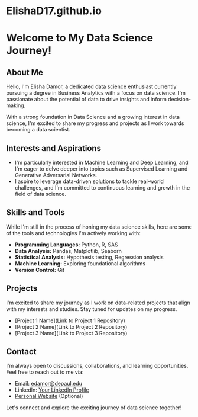 # ElishaD17.github.io
# Welcome to My Data Science Journey!

## About Me

Hello, I'm Elisha Damor, a dedicated data science enthusiast currently pursuing a degree in Business Analytics with a focus on data science. I'm passionate about the potential of data to drive insights and inform decision-making.

With a strong foundation in Data Science and a growing interest in data science, I'm excited to share my progress and projects as I work towards becoming a data scientist.

## Interests and Aspirations

- I'm particularly interested in Machine Learning and Deep Learning, and I'm eager to delve deeper into topics such as Supervised Learning and Generative Adversarial Networks.
- I aspire to leverage data-driven solutions to tackle real-world challenges, and I'm committed to continuous learning and growth in the field of data science.

## Skills and Tools

While I'm still in the process of honing my data science skills, here are some of the tools and technologies I'm actively working with:

- **Programming Languages:** Python, R, SAS
- **Data Analysis:** Pandas, Matplotlib, Seaborn
- **Statistical Analysis:** Hypothesis testing, Regression analysis
- **Machine Learning:** Exploring foundational algorithms
- **Version Control:** Git

## Projects

I'm excited to share my journey as I work on data-related projects that align with my interests and studies. Stay tuned for updates on my progress.

- [Project 1 Name](Link to Project 1 Repository)
- [Project 2 Name](Link to Project 2 Repository)
- [Project 3 Name](Link to Project 3 Repository)

## Contact

I'm always open to discussions, collaborations, and learning opportunities. Feel free to reach out to me via:

- Email: edamor@depaul.edu
- LinkedIn: [Your LinkedIn Profile](https://www.linkedin.com/in/yourprofile/)
- [Personal Website](https://www.yourwebsite.com) (Optional)

Let's connect and explore the exciting journey of data science together!
